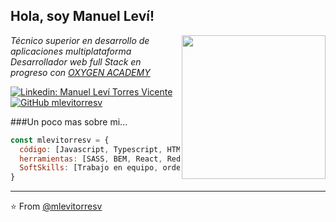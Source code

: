 <h2> Hola, soy Manuel Leví!</h2>
<img align='right' src="[https://media.giphy.com/media/ieyl9zmCjO4b4t6qoY/giphy.gif](https://media3.giphy.com/media/bGgsc5mWoryfgKBx1u/giphy.gif?cid=ecf05e47k711e5gthvl8zku159y5rpw459mo6jtgiu8ceemp&ep=v1_gifs_search&rid=giphy.gif&ct=g)" width="230">
<p><em>Técnico superior en desarrollo de aplicaciones multiplataforma
</br>
Desarrollador web full Stack en progreso con <a href="https://oxygenacademy.es/">OXYGEN ACADEMY</a> 
</em></p>

[![Linkedin: Manuel Leví Torres Vicente](https://img.shields.io/badge/-mlevitorresv-blue?style=flat-square&logo=Linkedin&logoColor=white&link=https://www.linkedin.com/in/manuel-lev%C3%AD-torres-vicente-abb347241//)](https://www.linkedin.com/in/manuel-lev%C3%AD-torres-vicente-abb347241/)
[![GitHub mlevitorresv](https://img.shields.io/github/followers/mlevitorresv?label=follow&style=social)](https://github.com/mlevitorresv)


###Un poco mas sobre mi...  

```javascript
const mlevitorresv = {
  código: [Javascript, Typescript, HTML, CSS, Java, PostMan],
  herramientas: [SASS, BEM, React, Redux, Styled-Components, Jest, Cypress],
  SoftSkills: [Trabajo en equipo, ordenado, adaptación]
}
```
---

⭐️ From [@mlevitorresv](https://github.com/mlevitorresv)
